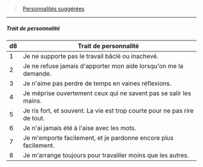 ﻿---
!PersonalityTraitItem
Table: >+
  |d8|Trait de personnalité|

  |---|---|

  |1|Je ne supporte pas le travail bâclé ou inachevé.|

  |2|Je ne refuse jamais d'apporter mon aide <!--br-->lorsqu'on me la demande.|

  |3|Je n'aime pas perdre de temps en vaines <!--br-->réflexions.|

  |4|Je méprise ouvertement ceux qui ne savent pas <!--br-->se salir les mains.|

  |5|Je ris fort, et souvent. La vie est trop courte pour <!--br-->ne pas rire de tout.|

  |6|Je n'ai jamais été à l'aise avec les mots.|

  |7|Je m'emporte facilement, et je pardonne encore <!--br-->plus facilement.|

  |8|Je m'arrange toujours pour travailler moins <!--br-->que les autres.|

Id: background_manouvrier_hd.md#trait-de-personnalité
ParentLink: background_manouvrier_hd.md#personnalités-suggérées
Name: Trait de personnalité
ParentName: Personnalités suggérées
NameLevel: 5
Attributes:
  Name: Trait de personnalité
  Markdown: >+
    ##### <!--Name-->Trait de personnalité<!--/Name-->


    |d8|Trait de personnalité|

    |---|---|

    |1|Je ne supporte pas le travail bâclé ou inachevé.|

    |2|Je ne refuse jamais d'apporter mon aide <!--br-->lorsqu'on me la demande.|

    |3|Je n'aime pas perdre de temps en vaines <!--br-->réflexions.|

    |4|Je méprise ouvertement ceux qui ne savent pas <!--br-->se salir les mains.|

    |5|Je ris fort, et souvent. La vie est trop courte pour <!--br-->ne pas rire de tout.|

    |6|Je n'ai jamais été à l'aise avec les mots.|

    |7|Je m'emporte facilement, et je pardonne encore <!--br-->plus facilement.|

    |8|Je m'arrange toujours pour travailler moins <!--br-->que les autres.|

  Table: >+
    |d8|Trait de personnalité|

    |---|---|

    |1|Je ne supporte pas le travail bâclé ou inachevé.|

    |2|Je ne refuse jamais d'apporter mon aide <!--br-->lorsqu'on me la demande.|

    |3|Je n'aime pas perdre de temps en vaines <!--br-->réflexions.|

    |4|Je méprise ouvertement ceux qui ne savent pas <!--br-->se salir les mains.|

    |5|Je ris fort, et souvent. La vie est trop courte pour <!--br-->ne pas rire de tout.|

    |6|Je n'ai jamais été à l'aise avec les mots.|

    |7|Je m'emporte facilement, et je pardonne encore <!--br-->plus facilement.|

    |8|Je m'arrange toujours pour travailler moins <!--br-->que les autres.|

AttributesDictionary: >+
  Name: Trait de personnalité

  Markdown: >+

    ##### <!--Name-->Trait de personnalité<!--/Name-->





    |d8|Trait de personnalité|



    |---|---|



    |1|Je ne supporte pas le travail bâclé ou inachevé.|



    |2|Je ne refuse jamais d'apporter mon aide <!--br-->lorsqu'on me la demande.|



    |3|Je n'aime pas perdre de temps en vaines <!--br-->réflexions.|



    |4|Je méprise ouvertement ceux qui ne savent pas <!--br-->se salir les mains.|



    |5|Je ris fort, et souvent. La vie est trop courte pour <!--br-->ne pas rire de tout.|



    |6|Je n'ai jamais été à l'aise avec les mots.|



    |7|Je m'emporte facilement, et je pardonne encore <!--br-->plus facilement.|



    |8|Je m'arrange toujours pour travailler moins <!--br-->que les autres.|



  Table: >+

    |d8|Trait de personnalité|



    |---|---|



    |1|Je ne supporte pas le travail bâclé ou inachevé.|



    |2|Je ne refuse jamais d'apporter mon aide <!--br-->lorsqu'on me la demande.|



    |3|Je n'aime pas perdre de temps en vaines <!--br-->réflexions.|



    |4|Je méprise ouvertement ceux qui ne savent pas <!--br-->se salir les mains.|



    |5|Je ris fort, et souvent. La vie est trop courte pour <!--br-->ne pas rire de tout.|



    |6|Je n'ai jamais été à l'aise avec les mots.|



    |7|Je m'emporte facilement, et je pardonne encore <!--br-->plus facilement.|



    |8|Je m'arrange toujours pour travailler moins <!--br-->que les autres.|



---
> [Personnalités suggérées](hd_background_manouvrier_personnalites_suggerees.md)

---

##### Trait de personnalité

|d8|Trait de personnalité|
|---|---|
|1|Je ne supporte pas le travail bâclé ou inachevé.|
|2|Je ne refuse jamais d'apporter mon aide lorsqu'on me la demande.|
|3|Je n'aime pas perdre de temps en vaines réflexions.|
|4|Je méprise ouvertement ceux qui ne savent pas se salir les mains.|
|5|Je ris fort, et souvent. La vie est trop courte pour ne pas rire de tout.|
|6|Je n'ai jamais été à l'aise avec les mots.|
|7|Je m'emporte facilement, et je pardonne encore plus facilement.|
|8|Je m'arrange toujours pour travailler moins que les autres.|

